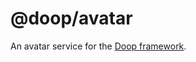 @doop/avatar
==================

An avatar service for the [Doop framework](https://github.com/MomsFriendlyDevCo/Doop).
